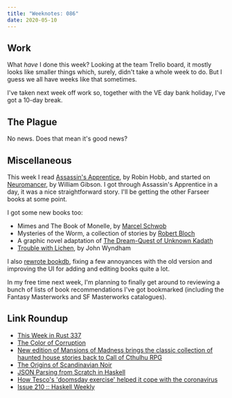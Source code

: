 ```yaml
---
title: "Weeknotes: 086"
date: 2020-05-10
---
```


## Work

What *have* I done this week?  Looking at the team Trello board, it
mostly looks like smaller things which, surely, didn't take a whole
week to do.  But I guess we all have weeks like that sometimes.

I've taken next week off work so, together with the VE day bank
holiday, I've got a 10-day break.


## The Plague

No news.  Does that mean it's good news?


## Miscellaneous

This week I read [Assassin's Apprentice][], by Robin Hobb, and started
on [Neuromancer][], by William Gibson.  I got through Assassin's
Apprentice in a day, it was a nice straightforward story.  I'll be
getting the other Farseer books at some point.

I got some new books too:

- Mimes and The Book of Monelle, by [Marcel Schwob][]
- Mysteries of the Worm, a collection of stories by [Robert Bloch][]
- A graphic novel adaptation of [The Dream-Quest of Unknown Kadath][]
- [Trouble with Lichen][], by John Wyndham

I also [rewrote bookdb][], fixing a few annoyances with the old
version and improving the UI for adding and editing books quite a lot.

In my free time next week, I'm planning to finally get around to
reviewing a bunch of lists of book recommendations I've got bookmarked
(including the Fantasy Masterworks and SF Masterworks catalogues).

[Assassin's Apprentice]: https://en.wikipedia.org/wiki/Assassin%27s_Apprentice
[Neuromancer]: https://en.wikipedia.org/wiki/Neuromancer
[Marcel Schwob]: https://en.wikipedia.org/wiki/Marcel_Schwob
[Robert Bloch]: https://en.wikipedia.org/wiki/Robert_Bloch
[The Dream-Quest of Unknown Kadath]: https://en.wikipedia.org/wiki/The_Dream-Quest_of_Unknown_Kadath
[Trouble with Lichen]: https://en.wikipedia.org/wiki/Trouble_with_Lichen
[rewrote bookdb]: https://github.com/barrucadu/bookdb/pull/14


## Link Roundup

 - [This Week in Rust 337](https://this-week-in-rust.org/blog/2020/05/05/this-week-in-rust-337/)
 - [The Color of Corruption](https://www.youtube.com/watch?v=L51xc6iqeaU)
 - [New edition of Mansions of Madness brings the classic collection of haunted house stories back to Call of Cthulhu RPG](https://www.dicebreaker.com/games/call-of-cthulhu-rpg/news/mansions-of-madness-call-of-cthulhu-7e)
 - [The Origins of Scandinavian Noir](https://www.theparisreview.org/blog/2020/05/06/the-origins-of-scandinavian-noir/)
 - [JSON Parsing from Scratch in Haskell](https://abhinavsarkar.net/posts/json-parsing-from-scratch-in-haskell/)
 - [How Tesco's 'doomsday exercise' helped it cope with the coronavirus ](https://www.theguardian.com/business/2020/may/03/how-tesco-doomsday-exercise-helped-it-cope-with-the-coronavirus)
 - [Issue 210 :: Haskell Weekly](https://haskellweekly.news/issue/210.html)
